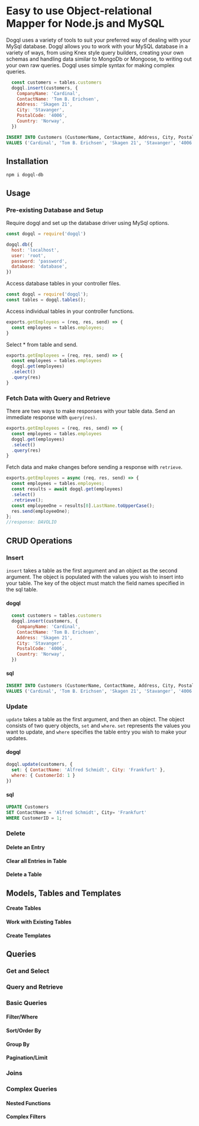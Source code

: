 # Easy to use Object-relational Mapper for Node.js and MySQL

Dogql uses a variety of tools to suit your preferred way of dealing with your MySql database.
Dogql allows you to work with your MySQL database in a variety of ways, from using Knex style query builders, creating your own schemas 
and handling data similar to MongoDb or Mongoose, to writing out your own raw queries. Dogql uses simple syntax for making complex queries.

```javascript
  const customers = tables.customers
  dogql.insert(customers, {
    CompanyName: 'Cardinal',
    ContactName: 'Tom B. Erichsen',
    Address: 'Skagen 21',
    City: 'Stavanger',
    PostalCode: '4006',
    Country: 'Norway',
  })
```
```sql
INSERT INTO Customers (CustomerName, ContactName, Address, City, PostalCode, Country)
VALUES ('Cardinal', 'Tom B. Erichsen', 'Skagen 21', 'Stavanger', '4006', 'Norway');
```
## Installation
```
npm i dogql-db
```
## Usage
### Pre-existing Database and Setup
Require dogql and set up the database driver using MySql options.
```javascript
const dogql = require('dogql')

dogql.db({
  host: 'localhost',
  user: 'root',
  password: 'password',
  database: 'database', 
})
```
Access database tables in your controller files.
```javascript
const dogql = require('dogql');
const tables = dogql.tables();
```
Access individual tables in your controller functions.
```javascript
exports.getEmployees = (req, res, send) => {
  const employees = tables.employees;
}
```
Select * from table and send.
```javascript
exports.getEmployees = (req, res, send) => {
  const employees = tables.employees
  dogql.get(employees)
  .select()
  .query(res)
}
```
### Fetch Data with Query and Retrieve
There are two ways to make responses with your table data.
Send an immediate response with ```query(res)```.
```javascript
exports.getEmployees = (req, res, send) => {
  const employees = tables.employees
  dogql.get(employees)
  .select()
  .query(res)
}
```
Fetch data and make changes before sending a response with ```retrieve```.
```javascript
exports.getEmployees = async (req, res, send) => {
  const employees = tables.employees;
  const results = await dogql.get(employees)
  .select()
  .retrieve();
  const employeeOne = results[0].LastName.toUpperCase();
  res.send(employeeOne);
};
//response: DAVOLIO
```
## CRUD Operations
### Insert
```insert``` takes a table as the first argument and an object as the second argument. The object is populated with the values you wish to insert into your table. The key of the object must match the field names specified in the sql table.
#### dogql
```javascript
  const customers = tables.customers
  dogql.insert(customers, {
    CompanyName: 'Cardinal',
    ContactName: 'Tom B. Erichsen',
    Address: 'Skagen 21',
    City: 'Stavanger',
    PostalCode: '4006',
    Country: 'Norway',
  })
```
#### sql
```sql
INSERT INTO Customers (CustomerName, ContactName, Address, City, PostalCode, Country)
VALUES ('Cardinal', 'Tom B. Erichsen', 'Skagen 21', 'Stavanger', '4006', 'Norway');
```

### Update
```update``` takes a table as the first argument, and then an object. The object consists of two query objects, ```set``` and ```where```. ```set``` represents the values you want to update, and ```where``` specifies the table entry you wish to make your updates.
#### dogql
```javascript
dogql.update(customers, {
  set: { ContactName: 'Alfred Schmidt', City: 'Frankfurt' },
  where: { CustomerId: 1 }
})
```
#### sql
```sql
UPDATE Customers
SET ContactName = 'Alfred Schmidt', City= 'Frankfurt'
WHERE CustomerID = 1;
```

### Delete
#### Delete an Entry
#### Clear all Entries in Table
#### Delete a Table

## Models, Tables and Templates
#### Create Tables
#### Work with Existing Tables
#### Create Templates

## Queries
### Get and Select

### Query and Retrieve

### Basic Queries
#### Filter/Where
#### Sort/Order By
#### Group By
#### Pagination/Limit

### Joins

### Complex Queries
#### Nested Functions
#### Complex Filters

